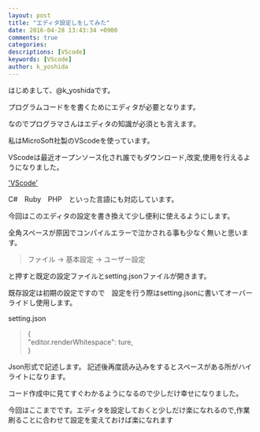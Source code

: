```yaml
---
layout: post
title: "エディタ設定しをしてみた"
date: 2016-04-28 13:43:34 +0900
comments: true
categories:  
descriptions: [VScode] 
keywords: [VScode]
author: k_yoshida
---
```


はじめまして、@k_yoshidaです。

プログラムコードをを書くためにエディタが必要となります。

なのでプログラマさんはエディタの知識が必須とも言えます。
<!--  more -->
私はMicroSoft社製のVScodeを使っています。

VScodeは最近オープンソース化され誰でもダウンロード,改変,使用を行えるようになりました。

['VScode'](https://code.visualstudio.com/)

C#　Ruby　PHP　といった言語にも対応しています。

今回はこのエディタの設定を書き換えて少し便利に使えるようにします。

全角スペースが原因でコンパイルエラーで泣かされる事も少なく無いと思います。

> ファイル -> 基本設定 -> ユーザー設定 

と押すと既定の設定ファイルとsetting.jsonファイルが開きます。

既存設定は初期の設定ですので　設定を行う際はsetting.jsonに書いてオーバーライドし使用します。

setting.json  
  
>{  
>	"editor.renderWhitespace": ture,   
>}  
  

Json形式で記述します。
記述後再度読み込みをするとスペースがある所がハイライトになります。

コード作成中に見てすぐわかるようになるので少しだけ幸せになりました。

今回はここまでです。エディタを設定しておくと少しだけ楽になれるので,作業刷ることに合わせて設定を変えておけば楽になれます
